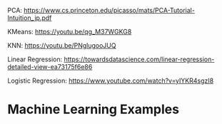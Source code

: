 PCA: https://www.cs.princeton.edu/picasso/mats/PCA-Tutorial-Intuition_jp.pdf

KMeans: https://youtu.be/qg_M37WGKG8

KNN: https://youtu.be/PNglugooJUQ

Linear Regression: https://towardsdatascience.com/linear-regression-detailed-view-ea73175f6e86

Logistic Regression: https://www.youtube.com/watch?v=yIYKR4sgzI8

# Machine Learning Examples
